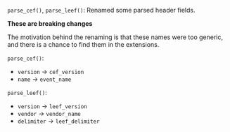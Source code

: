 `parse_cef()`, `parse_leef()`: Renamed some parsed header fields.

**These are breaking changes**

The motivation behind the renaming is that these names were too
generic, and there is a chance to find them in the extensions.

`parse_cef()`:
  * `version` -> `cef_version`
  * `name` -> `event_name`

`parse_leef()`:
  * `version` -> `leef_version`
  * `vendor` -> `vendor_name`
  * `delimiter` -> `leef_delimiter`
